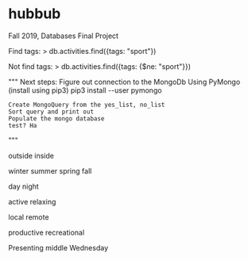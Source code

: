 # hubbub
Fall 2019, Databases Final Project

Find tags: > db.activities.find({tags: "sport"})

Not find tags: > db.activities.find({tags: {$ne: "sport"}})

"""
Next steps:
    Figure out connection to the MongoDb
        Using PyMongo (install using pip3)
        pip3 install --user pymongo

    Create MongoQuery from the yes_list, no_list
    Sort query and print out
    Populate the mongo database
    test? Ha
"""

outside
inside

winter
summer
spring
fall

day
night

active
relaxing

local
remote

productive
recreational

Presenting middle Wednesday
